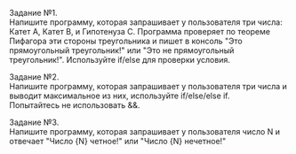 Задание №1.<br>
Напишите программу, которая запрашивает у пользователя три числа: Катет A, Катет B, и Гипотенуза C.
Программа проверяет по теореме Пифагора эти стороны треугольника и пишет в консоль "Это прямоугольный треугольник!" 
или "Это не прямоугольный треугольник!". Используйте if/else для проверки условия.

Задание №2.<br>
Напишите программу, которая запрашивает у пользователя три числа и выводит максимальное из них, используйте if/else/else if.<br>
Попытайтесь не использовать &&.

Задание №3.<br>
Напишите программу, которая запрашивает у пользователя число N и отвечает "Число {N} четное!" или "Число {N} нечетное!"
